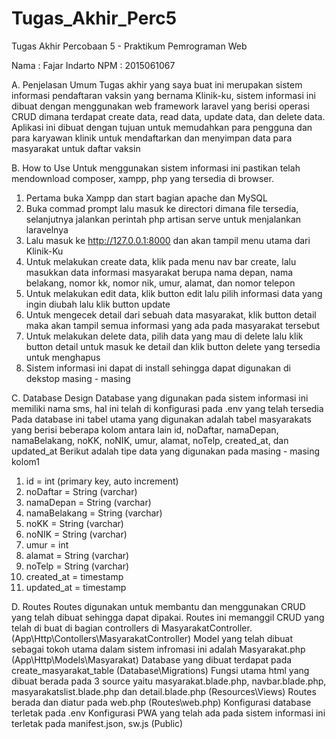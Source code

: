 # Tugas_Akhir_Perc5
Tugas Akhir Percobaan 5 - Praktikum Pemrograman Web

Nama : Fajar Indarto
NPM  : 2015061067

A. Penjelasan Umum
Tugas akhir yang saya buat ini merupakan sistem informasi pendaftaran vaksin yang bernama Klinik-ku, sistem informasi ini dibuat dengan menggunakan web framework laravel yang berisi operasi CRUD dimana terdapat create data, read data, update data, dan delete data. Aplikasi ini dibuat dengan tujuan untuk memudahkan para pengguna dan para karyawan klinik untuk mendaftarkan dan menyimpan data para masyarakat untuk daftar vaksin

B. How to Use 
Untuk menggunakan sistem informasi ini pastikan telah mendownload composer, xampp, php yang tersedia di browser.
1. Pertama buka Xampp dan start bagian apache dan MySQL
2. Buka commad prompt lalu masuk ke directori dimana file tersedia, selanjutnya jalankan perintah php artisan serve untuk menjalankan laravelnya
3. Lalu masuk ke http://127.0.0.1:8000 dan akan tampil menu utama dari Klinik-Ku
4. Untuk melakukan create data, klik pada menu nav bar create, lalu masukkan data informasi masyarakat berupa nama depan, nama belakang, nomor kk, nomor nik, umur, alamat, dan nomor telepon
5. Untuk melakukan edit data, klik button edit lalu pilih informasi data yang ingin diubah lalu klik button update 
6. Untuk mengecek detail dari sebuah data masyarakat, klik button detail maka akan tampil semua informasi yang ada pada masyarakat tersebut
6. Untuk melakukan delete data, pilih data yang mau di delete lalu klik button detail untuk masuk ke detail dan klik button delete yang tersedia untuk menghapus
7. Sistem informasi ini dapat di install sehingga dapat digunakan di dekstop masing - masing

C. Database Design
Database yang digunakan pada sistem informasi ini memiliki nama sms, hal ini telah di konfigurasi pada .env yang telah tersedia 
Pada database ini tabel utama yang digunakan adalah tabel masyarakats yang berisi beberapa kolom antara lain id, noDaftar, namaDepan, namaBelakang, noKK, noNIK, umur, alamat, noTelp, created_at, dan updated_at
Berikut adalah tipe data yang digunakan pada masing - masing kolom1
1. id = int (primary key, auto increment)
2. noDaftar = String (varchar)
3. namaDepan = String (varchar)
4. namaBelakang = String (varchar)
5. noKK = String (varchar)
6. noNIK = String (varchar)
7. umur = int 
8. alamat = String (varchar)
9. noTelp = String (varchar)
10. created_at = timestamp
11. updated_at = timestamp

D. Routes
Routes digunakan untuk membantu dan menggunakan CRUD yang telah dibuat sehingga dapat dipakai. 
Routes ini memanggil CRUD yang telah di buat di bagian controllers di MasyarakatController. (App\Http\Contollers\MasyarakatController)
Model yang telah dibuat sebagai tokoh utama dalam sistem infromasi ini adalah Masyarakat.php (App\Http\Models\Masyarakat)
Database yang dibuat terdapat pada create_masyarakat_table (Database\Migrations)
Fungsi utama html yang dibuat berada pada 3 source yaitu masyarakat.blade.php, navbar.blade.php, masyarakatslist.blade.php dan detail.blade.php (Resources\Views)
Routes berada dan diatur pada web.php (Routes\web.php)
Konfigurasi database terletak pada .env
Konfigurasi PWA yang telah ada pada sistem informasi ini terletak pada manifest.json, sw.js (Public)
